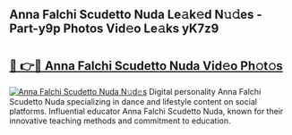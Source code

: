 ## Anna Falchi Scudetto Nuda Le𝚊k𝚎d N𝚞𝚍es - Part-y9p Photos Vid𝚎o Le𝚊ks yK7z9

# <h2><a href="http://fbepvqw.evod.top/?m=Anna+Falchi+Scudetto+Nuda">🔗 👉🔴 Anna Falchi Scudetto Nuda Vid𝚎o Ph𝚘t𝚘s</a></h2>

[![Anna Falchi Scudetto Nuda N𝚞d𝚎s](https://i.imgur.com/8V9OHl7.gif)](http://fbepvqw.evod.top/?m=Anna+Falchi+Scudetto+Nuda)
Digital personality Anna Falchi Scudetto Nuda specializing in dance and lifestyle content on social platforms. Influential educator Anna Falchi Scudetto Nuda, known for their innovative teaching methods and commitment to education. 
